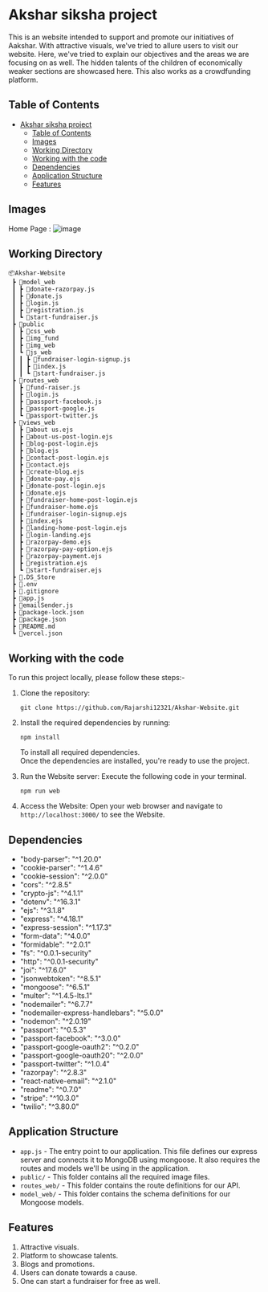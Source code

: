 # Akshar siksha project 

This is an website intended to support and promote our initiatives of Aakshar. With attractive visuals, we've tried to allure users to visit our website. Here, we've tried to explain our objectives and the areas we are focusing on as well. The hidden talents of the children of economically weaker sections are showcased here. This also works as a crowdfunding platform. 

## Table of Contents

- [Akshar siksha project](#akshar-siksha-project)
  - [Table of Contents](#table-of-contents)
  - [Images](#images)
  - [Working Directory](#working-directory)
  - [Working with the code](#working-with-the-code)
  - [Dependencies](#dependencies)
  - [Application Structure](#application-structure)
  - [Features](#features)

## Images

Home Page :
![image](https://github.com/Rajarshi12321/Akshar-Website/assets/94736350/f4546e4b-af67-4b65-888c-db59231027bc)


## Working Directory

```
📦Akshar-Website
 ┣ 📂model_web
 ┃ ┣ 📜donate-razorpay.js
 ┃ ┣ 📜donate.js
 ┃ ┣ 📜login.js
 ┃ ┣ 📜registration.js
 ┃ ┗ 📜start-fundraiser.js
 ┣ 📂public
 ┃ ┣ 📂css_web
 ┃ ┣ 📂img_fund
 ┃ ┣ 📂img_web
 ┃ ┗ 📂js_web
 ┃ ┃ ┣ 📜fundraiser-login-signup.js
 ┃ ┃ ┣ 📜index.js
 ┃ ┃ ┗ 📜start-fundraiser.js
 ┣ 📂routes_web
 ┃ ┣ 📜fund-raiser.js
 ┃ ┣ 📜login.js
 ┃ ┣ 📜passport-facebook.js
 ┃ ┣ 📜passport-google.js
 ┃ ┗ 📜passport-twitter.js
 ┣ 📂views_web
 ┃ ┣ 📜about us.ejs
 ┃ ┣ 📜about-us-post-login.ejs
 ┃ ┣ 📜blog-post-login.ejs
 ┃ ┣ 📜blog.ejs
 ┃ ┣ 📜contact-post-login.ejs
 ┃ ┣ 📜contact.ejs
 ┃ ┣ 📜create-blog.ejs
 ┃ ┣ 📜donate-pay.ejs
 ┃ ┣ 📜donate-post-login.ejs
 ┃ ┣ 📜donate.ejs
 ┃ ┣ 📜fundraiser-home-post-login.ejs
 ┃ ┣ 📜fundraiser-home.ejs
 ┃ ┣ 📜fundraiser-login-signup.ejs
 ┃ ┣ 📜index.ejs
 ┃ ┣ 📜landing-home-post-login.ejs
 ┃ ┣ 📜login-landing.ejs
 ┃ ┣ 📜razorpay-demo.ejs
 ┃ ┣ 📜razorpay-pay-option.ejs
 ┃ ┣ 📜razorpay-payment.ejs
 ┃ ┣ 📜registration.ejs
 ┃ ┗ 📜start-fundraiser.ejs
 ┣ 📜.DS_Store
 ┣ 📜.env
 ┣ 📜.gitignore
 ┣ 📜app.js
 ┣ 📜emailSender.js
 ┣ 📜package-lock.json
 ┣ 📜package.json
 ┣ 📜README.md
 ┗ 📜vercel.json 
 ```


## Working with the code




To run this project locally, please follow these steps:-

1. Clone the repository:

   ```shell
   git clone https://github.com/Rajarshi12321/Akshar-Website.git
   ```



2. Install the required dependencies by running:
   ```shell
   npm install
   ``` 
   To install all required dependencies.<br />
   Once the dependencies are installed, you're ready to use the project.



4. Run the Website server: Execute the following code in your terminal.
   ```shell  
   npm run web
   ```
   

5. Access the Website: Open your web browser and navigate to `http://localhost:3000/` to see the Website.




## Dependencies

- "body-parser": "^1.20.0"
- "cookie-parser": "^1.4.6"
- "cookie-session": "^2.0.0"
- "cors": "^2.8.5"
- "crypto-js": "^4.1.1"
- "dotenv": "^16.3.1"
- "ejs": "^3.1.8"
- "express": "^4.18.1"
- "express-session": "^1.17.3"
- "form-data": "^4.0.0"
- "formidable": "^2.0.1"
- "fs": "^0.0.1-security"
- "http": "^0.0.1-security"
- "joi": "^17.6.0"
- "jsonwebtoken": "^8.5.1"
- "mongoose": "^6.5.1"
- "multer": "^1.4.5-lts.1"
- "nodemailer": "^6.7.7"
- "nodemailer-express-handlebars": "^5.0.0"
- "nodemon": "^2.0.19"
- "passport": "^0.5.3"
- "passport-facebook": "^3.0.0"
- "passport-google-oauth2": "^0.2.0"
- "passport-google-oauth20": "^2.0.0"
- "passport-twitter": "^1.0.4"
- "razorpay": "^2.8.3"
- "react-native-email": "^2.1.0"
- "readme": "^0.7.0"
- "stripe": "^10.3.0"
- "twilio": "^3.80.0"

## Application Structure

- `app.js` - The entry point to our application. This file defines our express server and connects it to MongoDB using mongoose. It also requires the routes and models we'll be using in the application.
- `public/` - This folder contains all the required image files.
- `routes_web/` - This folder contains the route definitions for our API.
- `model_web/` - This folder contains the schema definitions for our Mongoose models.



## Features 

1. Attractive visuals. 
2. Platform to showcase talents. 
3. Blogs and promotions. 
4. Users can donate towards a cause. 
5. One can start a fundraiser for free as well.
